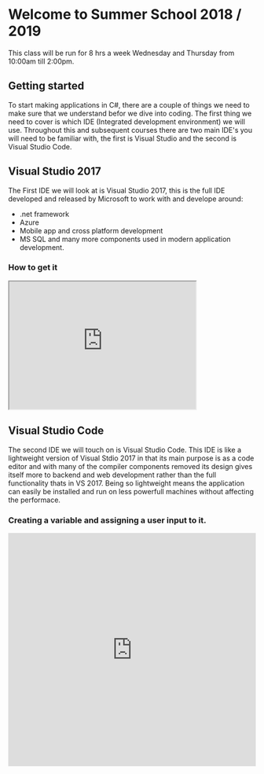 # Welcome to Summer School 2018 / 2019
This class will be run for 8 hrs a week Wednesday and Thursday from 10:00am till 2:00pm.

## Getting started
To start making applications in C#, there are a couple of things we need to make sure that we understand befor we dive into coding. The first thing we need to cover is which IDE (Integrated development environment) we will use. Throughout this and subsequent courses there are two main IDE's you will need to be familiar with, the first is Visual Studio and the second is Visual Studio Code. 

## Visual Studio 2017
The First IDE we will look at is Visual Studio 2017, this is the full IDE developed and released by Microsoft to work with and develope around:
* .net framework
* Azure
* Mobile app and cross platform development
* MS SQL and many more components used in modern application development.

### How to get it
<iframe style="width: 380px; height: 260px;" title="Getting Started with Visual Studio 2017 – Install and setup your new 
IDE" src="https://www.youtube.com/embed/R6dZJ-FEypk?feature=oembed&amp;rel=0" width="800" height="600" allowfullscreen="allowfullscreen" webkitallowfullscreen="webkitallowfullscreen" mozallowfullscreen="mozallowfullscreen"></iframe>

## Visual Studio Code
The second IDE we will touch on is Visual Studio Code. This IDE is like a lightweight version of Visual Stdio 2017 in that its main purpose is as a code editor and with many of the compiler components removed its design gives itself more to backend and web development rather than the full functionality thats in VS 2017. Being so lightweight means the application can easily be installed and run on less powerfull machines without affecting the performace.

### Creating a variable and assigning a user input to it.
<iframe width="100%" height="475" src="https://dotnetfiddle.net/Widget/yMttts" frameborder="0"></iframe>
